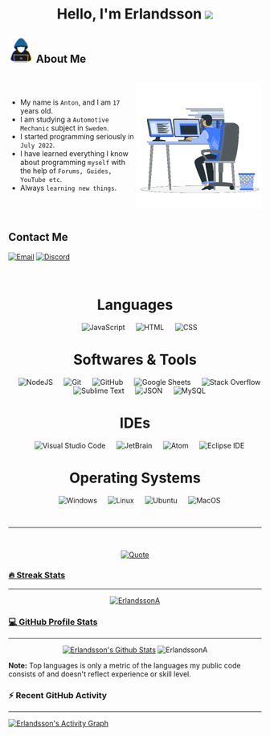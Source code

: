 <h1 align="center">Hello, I'm Erlandsson <img src="https://media.giphy.com/media/hvRJCLFzcasrR4ia7z/giphy.gif" width="35px"></h1>

## <picture><img src="https://github.com/ErlandssonA/ErlandssonA/blob/master/Images/about_me.gif?raw=true" width="50px"></picture> About Me

<br>

<picture>
  <img align="right" src="https://github.com/ErlandssonA/ErlandssonA/blob/master/Images/right_side.gif?raw=true" width="250px">
</picture>

<br>

- My name is `Anton`, and I am `17` years old.
- I am studying a `Automotive Mechanic` subject in `Sweden`.
- I started programming seriously in `July 2022`.
- I have learned everything I know about programming `myself` with the help of `Forums, Guides, YouTube etc`.
- Always `learning new things`.

<br>
<br>

<h2>Contact Me</h2>

<p align="left">
	<a href="mailto:antonpang05@gmail.com"><img src="https://img.shields.io/badge/Email-%23EA4335.svg?style=for-the-badge&logo=gmail&logoColor=white&color=red" alt="Email"/></a>
	<a href="https://discordapp.com/users/269573362127339520/"><img src="https://img.shields.io/badge/Discord-%23EA4335.svg?style=for-the-badge&logo=discord&logoColor=white&color=blue" alt="Discord"/></a>
</p>

<br>

<h1 align="center">Languages</h1>

<p align="center">
  &emsp; 
  <img alt="JavaScript" src="https://img.shields.io/badge/JavaScript%20-%232370ED.svg?style=for-the-badge&logo=javascript&logoColor=black&color=F7DF1E">
  &emsp;
   <img alt="HTML" src="https://img.shields.io/badge/HTML%20-%2314354C.svg?style=for-the-badge&logo=HTML5&logoColor=white&color=E34F26">
  &emsp;
   <img alt="CSS" src="https://img.shields.io/badge/CSS%20-%2314354C.svg?style=for-the-badge&logo=CSS3&logoColor=white&color=1572B6">
</p>

<h1 align="center">Softwares & Tools</h1>

<p align="center">
  &emsp;
    <img alt="NodeJS" src="https://img.shields.io/badge/Node.JS%20-%23F05033.svg?style=for-the-badge&logo=node.js&logoColor=white&color=339933">
  &emsp;
    <img alt="Git" src="https://img.shields.io/badge/Git%20-%23F05033.svg?style=for-the-badge&logo=git&logoColor=white&color=F05032">
  &emsp;
    <img alt="GitHub" src="https://img.shields.io/badge/github-%23181717.svg?style=for-the-badge&logo=github&logoColor=white&color=181717">
  &emsp;
    <img alt="Google Sheets" src="https://img.shields.io/badge/Google%20Sheets%20-%2334A853.svg?style=for-the-badge&logo=google%20sheets&logoColor=white&color=34A853">
  &emsp;
    <img alt="Stack Overflow" src="https://img.shields.io/badge/-Stack%20Overflow-FE7A16?style=for-the-badge&logo=stack-overflow&logoColor=white&color=F58025">
  &emsp;
    <img alt="Sublime Text" src="https://img.shields.io/badge/Sublime%20Text-FE7A16?style=for-the-badge&logo=sublime-text&logoColor=white&color=FF9800">
  &emsp;
    <img alt="JSON" src="https://img.shields.io/badge/json-%23000000.svg?style=for-the-badge&logo=json&logoColor=white&color=000000">
  &emsp;
    <img alt="MySQL" src="https://img.shields.io/badge/mysql-%234479A1.svg?&style=for-the-badge&logo=mysql&logoColor=white&color=4479A1"/>
</p>

<h1 align="center">IDEs</h1>

<p align="center">
  &emsp;
    <img alt="Visual Studio Code" src="https://img.shields.io/badge/Visual%20Studio%20Code-0078d7.svg?style=for-the-badge&logo=visual-studio-code&logoColor=white&color=007ACC">
  &emsp;
    <img alt="JetBrain" src="https://img.shields.io/badge/jetbrains-%23000000.svg?style=for-the-badge&logo=jetbrains&logoColor=white&color=000000" />
  &emsp;
    <img alt="Atom" src="https://img.shields.io/badge/atom-%2366595C.svg?&style=for-the-badge&logo=atom&logoColor=white&color=66595C" />
  &emsp;
    <img alt="Eclipse IDE" src="https://img.shields.io/badge/eclipse%20ide-%232C2255.svg?&style=for-the-badge&logo=eclipse%20ide&logoColor=white&color=2C2255" />
</p>

<h1 align="center">Operating Systems</h1>

<p align="center">
  &emsp;
    <img alt="Windows" src="https://img.shields.io/badge/Windows-0078D6?style=for-the-badge&logo=windows&logoColor=white&color=0078D6">
  &emsp;
    <img alt="Linux" src="https://img.shields.io/badge/Linux-FCC624?style=for-the-badge&logo=linux&logoColor=black&color=FCC624">
  &emsp;
    <img alt="Ubuntu" src="https://img.shields.io/badge/Ubuntu-E95420?style=for-the-badge&logo=ubuntu&logoColor=white&color=E95420">
  &emsp;
    <img alt="MacOS" src="https://img.shields.io/badge/MacOS-%2335BF5C.svg?&style=for-the-badge&logo=apple&logoColor=white&color=000000" />
</p>

<br>

---

<br>

<p align = "center">
	<a href="https://github.com/piyushsuthar/github-readme-quotes"> <img alt = "Quote" src="https://quotes-github-readme.vercel.app/api?type=vertical&theme=tokyonight">
</p>

<h3>🔥 Streak Stats</h3>

---

<p align="center"><img src="https://github-readme-streak-stats.herokuapp.com/?user=ErlandssonA&theme=tokyonight_duo" alt="ErlandssonA" /></p>

<h3>💻 GitHub Profile Stats</h3>

---

<p align="center">
    <a href="https://github.com/anuraghazra/github-readme-stats">
	    <img alt="Erlandsson's Github Stats" src="https://github-readme-stats.vercel.app/api?username=ErlandssonA&show_icons=true&count_private=true&locale=en&theme=tokyonight&layout=compact" height="230px"/></a>
	  <img src="https://github-readme-stats.vercel.app/api/top-langs?username=ErlandssonA&langs_count=7&show_icons=true&locale=en&theme=tokyonight" alt="ErlandssonA" height="230px"/>
<br/>

<b>Note:</b> Top languages is only a metric of the languages my public code consists of and doesn't reflect experience or skill level.

  </p>

<h3>⚡ Recent GitHub Activity</h3>

---

<a href="https://github.com/ErlandssonA"><img alt="Erlandsson's Activity Graph" src="https://github-readme-activity-graph.cyclic.app/graph?username=ErlandssonA&custom_title=Erlandsson's%20Contribution%20Graph&theme=tokyo-night&area=true" /></a>

<br>
